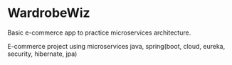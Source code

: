 # WardrobeWiz
Basic e-commerce app to practice microservices architecture.


E-commerce project using microservices java, spring(boot, cloud, eureka, security, hibernate, jpa)
